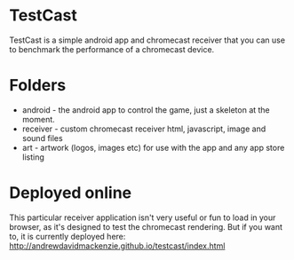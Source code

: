 TestCast
=
TestCast is a simple android app and chromecast receiver that you can use to benchmark the 
performance of a chromecast device.

Folders
=
* android - the android app to control the game, just a skeleton at the moment.
* receiver - custom chromecast receiver html, javascript, image and sound files
* art - artwork (logos, images etc) for use with the app and any app store listing

Deployed online
= 
This particular receiver application isn't very useful or fun to load in your browser, 
as it's designed to test the chromecast rendering. But if you want to, it is currently deployed
here: http://andrewdavidmackenzie.github.io/testcast/index.html